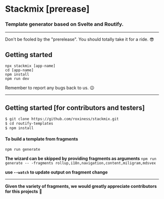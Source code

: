 # Stackmix [prerease]
### Template generator based on Svelte and Routify.

---

Don't be fooled by the "prerelease". You should totally take it for a ride. 😎

## Getting started
```
npx stackmix [app-name]
cd [app-name]
npm install
npm run dev
```

Remember to report any bugs back to us. 😉

---

## Getting started [for contributors and testers]
```bash
$ git clone https://github.com/roxiness/stackmix.git
$ cd routify-templates
$ npm install
```

#### To build a template from fragments
`npm run generate`

__The wizard can be skipped by providing fragments as arguments__
`npm run generate -- -fragments rollup,i18n,navigation,content,miligram,mdsvex`

__use `--watch` to update output on fragment change__

---

**Given the variety of fragments, we would greatly appreciate contributors for this projects** 🙏
